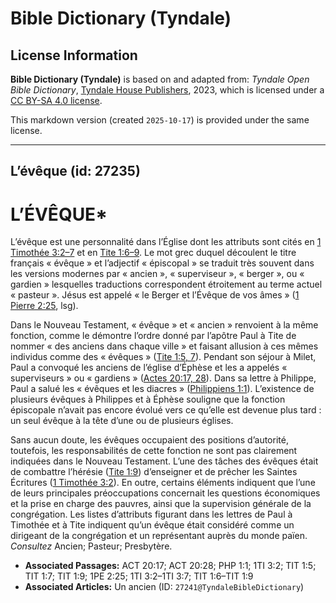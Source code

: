 # Bible Dictionary (Tyndale)

## License Information

**Bible Dictionary (Tyndale)** is based on and adapted from: _Tyndale Open Bible Dictionary_, [Tyndale House Publishers](https://tyndaleopenresources.com/), 2023, which is licensed under a [CC BY-SA 4.0 license](https://creativecommons.org/licenses/by-sa/4.0/legalcode.en).

This markdown version (created `2025-10-17`) is provided under the same license.



--------------------------------

## L’évêque (id: 27235)

L’ÉVÊQUE\*
==========

L’évêque est une personnalité dans l’Église dont les attributs sont cités en [1 Timothée 3:2–7](https://ref.ly/1Tim3:2-1Tim3:7) et en [Tite 1:6–9](https://ref.ly/Titus1:6-Titus1:9). Le mot grec duquel découlent le titre français « évêque » et l’adjectif « épiscopal » se traduit très souvent dans les versions modernes par « ancien », « superviseur », « berger », ou « gardien » lesquelles traductions correspondent étroitement au terme actuel « pasteur ». Jésus est appelé « le Berger et l’Évêque de vos âmes » ([1 Pierre 2:25](https://ref.ly/1Pet2:25), lsg).

Dans le Nouveau Testament, « évêque » et « ancien » renvoient à la même fonction, comme le démontre l’ordre donné par l’apôtre Paul à Tite de nommer « des anciens dans chaque ville » et faisant allusion à ces mêmes individus comme des « évêques » ([Tite 1:5, 7](https://ref.ly/Titus1:5,Titus1:7)). Pendant son séjour à Milet, Paul a convoqué les anciens de l’église d’Éphèse et les a appelés « superviseurs » ou « gardiens » ([Actes 20:17, 28](https://ref.ly/Acts20:17,Acts20:28)). Dans sa lettre à Philippe, Paul a salué les « évêques et les diacres » ([Philippiens 1:1](https://ref.ly/Phil1:1)). L’existence de plusieurs évêques à Philippes et à Éphèse souligne que la fonction épiscopale n’avait pas encore évolué vers ce qu’elle est devenue plus tard : un seul évêque à la tête d’une ou de plusieurs églises.

Sans aucun doute, les évêques occupaient des positions d’autorité, toutefois, les responsabilités de cette fonction ne sont pas clairement indiquées dans le Nouveau Testament. L’une des tâches des évêques était de combattre l’hérésie ([Tite 1:9](https://ref.ly/Titus1:9)) d’enseigner et de prêcher les Saintes Écritures ([1 Timothée 3:2](https://ref.ly/1Tim3:2)). En outre, certains éléments indiquent que l’une de leurs principales préoccupations concernait les questions économiques et la prise en charge des pauvres, ainsi que la supervision générale de la congrégation. Les listes d’attributs figurant dans les lettres de Paul à Timothée et à Tite indiquent qu’un évêque était considéré comme un dirigeant de la congrégation et un représentant auprès du monde païen. *Consultez* Ancien; Pasteur; Presbytère.

* **Associated Passages:** ACT 20:17; ACT 20:28; PHP 1:1; 1TI 3:2; TIT 1:5; TIT 1:7; TIT 1:9; 1PE 2:25; 1TI 3:2–1TI 3:7; TIT 1:6–TIT 1:9
* **Associated Articles:** Un ancien (ID: `27241@TyndaleBibleDictionary`)

